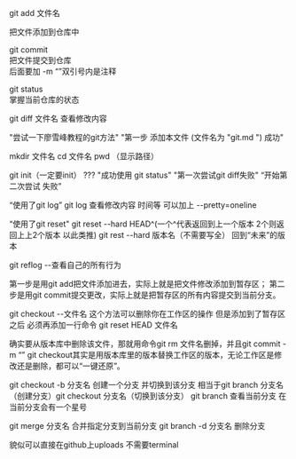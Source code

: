 git add 文件名

把文件添加到仓库中

git commit     
 把文件提交到仓库  
后面要加 -m “”双引号内是注释

git status   
掌握当前仓库的状态

git diff  文件名
查看修改内容

"尝试一下廖雪峰教程的git方法"
"第一步 添加本文件 (文件名为 "git.md ")  成功"

mkdir 文件名
cd 文件名
pwd （显示路径）

git init（一定要init）
???
"成功使用 git status"
"第一次尝试git diff失败"
“开始第二次尝试 失败”

“使用了git log”
git log 查看修改内容 时间等
可以加上   --pretty=oneline 


“使用了git reset"
git reset --hard HEAD^(一个^代表返回到上一个版本 2个则返回上上2个版本 以此类推)
git rest --hard 版本名（不需要写全） 回到“未来”的版本

git  reflog                 --查看自己的所有行为

第一步是用git add把文件添加进去，实际上就是把文件修改添加到暂存区；
第二步是用git commit提交更改，实际上就是把暂存区的所有内容提交到当前分支。

git  checkout --文件名
这个方法可以删除你在工作区的操作
但是添加到了暂存区之后
必须再添加一行命令
git reset HEAD 文件名

确实要从版本库中删除该文件，那就用命令git rm  文件名删掉，并且git commit -m “”
git checkout其实是用版本库里的版本替换工作区的版本，无论工作区是修改还是删除，都可以“一键还原”。

git checkout -b 分支名
创建一个分支 并切换到该分支 相当于git branch 分支名  （创建分支）git checkout 分支名（切换到该分支）
git branch
查看当前分支 在当前分支会有一个星号

git merge 分支名            合并指定分支到当前分支
git branch -d 分支名      删除分支


貌似可以直接在github上uploads 不需要terminal








